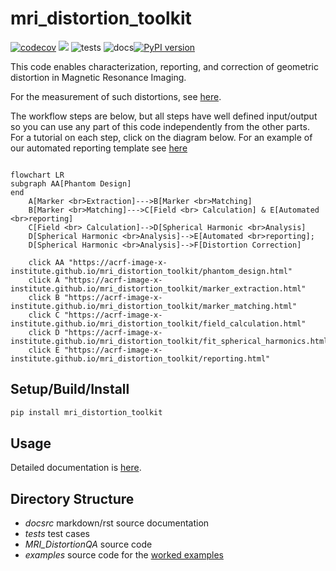 # mri_distortion_toolkit  
[![codecov](https://codecov.io/gh/ACRF-Image-X-Institute/mri_distortion_toolkit/branch/main/graph/badge.svg?token=3MCT7S6KVK)](https://codecov.io/gh/ACRF-Image-X-Institute/mri_distortion_toolkit) ![](docsrc/__resources/interrogate.svg)  ![tests](https://github.com/ACRF-Image-X-Institute/MRI_DistortionQA/actions/workflows/run_tests.yml/badge.svg) ![docs](https://github.com/ACRF-Image-X-Institute/MRI_DistortionQA/actions/workflows/build_docs.yml/badge.svg)[![PyPI version](https://badge.fury.io/py/mri_distortion_toolkit.svg)](https://badge.fury.io/py/mri_distortion_toolkit)

This code enables characterization, reporting, and correction of geometric distortion in Magnetic Resonance Imaging.

For the measurement of such distortions, see [here](https://github.com/ACRF-Image-X-Institute/MRI_DistortionPhantom). 

The workflow steps are below, but all steps have well defined input/output so you can use any part of this code independently from the other parts. For a tutorial on each step, click on the diagram below. For an example of our automated reporting template see [here](https://acrf-image-x-institute.github.io/mri_distortion_toolkit/_static/MR_QA_report_20_05_2022.html)

```mermaid

flowchart LR
subgraph AA[Phantom Design]
end
    A[Marker <br>Extraction]--->B[Marker <br>Matching]
    B[Marker <br>Matching]--->C[Field <br> Calculation] & E[Automated <br>reporting]
    C[Field <br> Calculation]-->D[Spherical Harmonic <br>Analysis]
    D[Spherical Harmonic <br>Analysis]-->E[Automated <br>reporting];
    D[Spherical Harmonic <br>Analysis]-->F[Distortion Correction]
	
	click AA "https://acrf-image-x-institute.github.io/mri_distortion_toolkit/phantom_design.html"
    click A "https://acrf-image-x-institute.github.io/mri_distortion_toolkit/marker_extraction.html"
    click B "https://acrf-image-x-institute.github.io/mri_distortion_toolkit/marker_matching.html"
    click C "https://acrf-image-x-institute.github.io/mri_distortion_toolkit/field_calculation.html"
    click D "https://acrf-image-x-institute.github.io/mri_distortion_toolkit/fit_spherical_harmonics.html"
    click E "https://acrf-image-x-institute.github.io/mri_distortion_toolkit/reporting.html"
```

## Setup/Build/Install

```bash
pip install mri_distortion_toolkit
```


## Usage

Detailed documentation is [here](https://acrf-image-x-institute.github.io/mri_distortion_toolkit/).

## Directory Structure

- *docsrc* markdown/rst source documentation
- *tests* test cases
- *MRI_DistortionQA* source code
- *examples* source code for the [worked examples](https://acrf-image-x-institute.github.io/mri_distortion_toolkit/examples.html)
